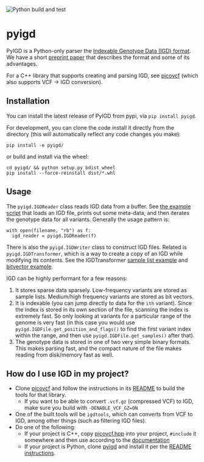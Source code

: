 ![Python build and test](https://github.com/aprilweilab/pyigd/actions/workflows/python-package.yml/badge.svg)

# pyigd

PyIGD is a Python-only parser the [Indexable Genotype Data (IGD) format](https://github.com/aprilweilab/picovcf/blob/main/IGD.FORMAT.md). We have a short
[preprint paper](https://www.biorxiv.org/content/10.1101/2025.02.05.636549v1.abstract) that describes the format and some of its advantages.

For a C++ library that supports creating and parsing IGD, see [picovcf](https://github.com/aprilweilab/picovcf) (which also supports VCF -> IGD conversion).

## Installation

You can install the latest release of PyIGD from pypi, via `pip install pyigd`.

For development, you can clone the code install it directly from the directory (this will automatically reflect any code changes you make):
```
pip install -e pyigd/
```

or build and install via the wheel:
```
cd pyigd/ && python setup.py bdist_wheel
pip install --force-reinstall dist/*.whl
```

## Usage

The `pyigd.IGDReader` class reads IGD data from a buffer. See [the example script](https://github.com/aprilweilab/pyigd/blob/main/examples/igdread.py) that loads an IGD file, prints out some meta-data, and then iterates the genotype data for all variants. Generally the usage pattern is:
```
with open(filename, "rb") as f:
  igd_reader = pyigd.IGDReader(f)
```

There is also the `pyigd.IGDWriter` class to construct IGD files. Related is `pyigd.IGDTransformer`, which is a way to create a copy of an IGD while modifying its contents. See the IGDTransformer [sample list example](https://github.com/aprilweilab/pyigd/blob/main/examples/xform.py) and [bitvector example](https://github.com/aprilweilab/pyigd/blob/main/examples/xform_bv.py).

IGD can be highly performant for a few reasons:
1. It stores sparse data sparsely. Low-frequency variants are stored as sample lists. Medium/high frequency variants are stored as bit vectors.
2. It is indexable (you can jump directly to data for the `ith` variant). Since the index is stored in its own section of the file, scanning the index is extremely fast. So only looking at variants for a particular range of the genome is very fast (in this case you would use `pyigd.IGDFile.get_position_and_flags()` to find the first variant index within the range, and then use `pyigd.IGDFile.get_samples()` after that).
3. The genotype data is stored in one of two very simple binary formats. This makes parsing fast, and the compact nature of the file makes reading from disk/memory fast as well.

## How do I use IGD in my project?

* Clone [picovcf](https://github.com/aprilweilab/picovcf) and follow the instructions in its [README](https://github.com/aprilweilab/picovcf/blob/main/README.md) to build the tools for that library.
  * If you want to be able to convert `.vcf.gz` (compressed VCF) to IGD, make sure you build with `-DENABLE_VCF_GZ=ON`
* One of the built tools will be `igdtools`, which can converts from VCF to IGD, among other things (such as filtering IGD files).
* Do one of the following:
  * If your project is C++, copy [picovcf.hpp](https://github.com/aprilweilab/picovcf/blob/main/picovcf.hpp) into your project, `#include` it somewhere and then use according to the [documentation](https://picovcf.readthedocs.io/en/latest/)
  * If your project is Python, clone [pyigd](https://github.com/aprilweilab/pyigd/) and install it per the [README instructions](https://github.com/aprilweilab/pyigd/blob/main/README.md).
